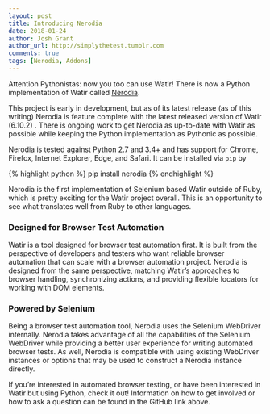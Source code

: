 ```yaml
---
layout: post
title: Introducing Nerodia
date: 2018-01-24
author: Josh Grant
author_url: http://simplythetest.tumblr.com
comments: true
tags: [Nerodia, Addons]
---
```


Attention Pythonistas: now you too can use Watir! There is now a Python implementation of Watir called [Nerodia](https://github.com/watir/nerodia). 

<!--more-->

This project is early in development, but as of its latest release (as of this writing) Nerodia is feature complete with the latest released version of Watir (6.10.2) . There is ongoing work to get Nerodia as up-to-date with Watir as possible while keeping the Python implementation as Pythonic as possible.

Nerodia is tested against Python 2.7 and 3.4+ and has support for Chrome, Firefox, Internet Explorer, Edge, and Safari. It can be installed via `pip` by

{% highlight python %}
pip install nerodia
{% endhighlight %}

Nerodia is the first implementation of Selenium based Watir outside of Ruby, which is pretty exciting for the Watir project overall. This is an opportunity to see what translates well from Ruby to other languages. 

### Designed for Browser Test Automation
Watir is a tool designed for browser test automation first. It is built from the perspective of developers and testers who want reliable browser automation that can scale with a browser automation project. Nerodia is designed from the same perspective, matching Watir’s approaches to browser handling, synchronizing actions, and providing flexible locators for working with DOM elements. 

### Powered by Selenium
Being a browser test automation tool, Nerodia uses the Selenium WebDriver internally. Nerodia takes advantage of all the capabilities of the Selenium WebDriver while providing a better user experience for writing automated browser tests. As well, Nerodia is compatible with using existing WebDriver instances or options that may be used to construct a Nerodia instance directly.

If you’re interested in automated browser testing, or have been interested in Watir but using Python, check it out! Information on how to get involved or how to ask a question can be found in the GitHub link above.

